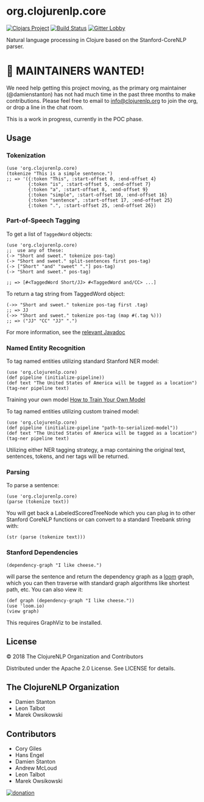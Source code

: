 # org.clojurenlp.core

[![Clojars Project](https://img.shields.io/clojars/v/org.clojurenlp/core.svg)](https://clojars.org/org.clojurenlp/core)
[![Build Status](https://travis-ci.org/clojurenlp/core.svg?branch=master)](https://travis-ci.org/clojurenlp/core)
[![Gitter Lobby](https://badges.gitter.im/gitterHQ/gitter.png)](https://gitter.im/clojurenlp/Lobby)

Natural language processing in Clojure based on the Stanford-CoreNLP parser.

# 👋 MAINTAINERS WANTED!

We need help getting this project moving, as the primary org maintainer (@damienstanton) has not had much time in the past three months to make contributions. Please feel free to email to info@clojurenlp.org to join the org, or drop a line in the chat room.


This is a work in progress, currently in the POC phase.

## Usage

### Tokenization

    (use 'org.clojurenlp.core)
    (tokenize "This is a simple sentence.")
    ;; => '({:token "This", :start-offset 0, :end-offset 4}
            {:token "is", :start-offset 5, :end-offset 7}
            {:token "a", :start-offset 8, :end-offset 9}
            {:token "simple", :start-offset 10, :end-offset 16}
            {:token "sentence", :start-offset 17, :end-offset 25}
            {:token ".", :start-offset 25, :end-offset 26}) 
        
        
### Part-of-Speech Tagging

To get a list of `TaggedWord` objects:

    (use 'org.clojurenlp.core)
    ;;  use any of these:
    (-> "Short and sweet." tokenize pos-tag)
    (-> "Short and sweet." split-sentences first pos-tag)
    (-> ["Short" "and" "sweet" "."] pos-tag)
    (-> "Short and sweet." pos-tag)
    
    ;; => [#<TaggedWord Short/JJ> #<TaggedWord and/CC> ...]

To return a tag string from TaggedWord object:
    
    (->> "Short and sweet." tokenize pos-tag first .tag)
    ;; => JJ
    (->> "Short and sweet." tokenize pos-tag (map #(.tag %)))
    ;; => ("JJ" "CC" "JJ" ".")

For more information, see the [relevant Javadoc](http://nlp.stanford.edu/nlp/javadoc/javanlp/edu/stanford/nlp/ling/TaggedWord.html)

### Named Entity Recognition

To tag named entities utilizing standard Stanford NER model:

    (use 'org.clojurenlp.core)
    (def pipeline (initialize-pipeline))
    (def text "The United States of America will be tagged as a location")
    (tag-ner pipeline text)

Training your own model [How to Train Your Own Model](https://nlp.stanford.edu/software/crf-faq.html#a)

To tag named entities utilizing custom trained model: 
    
    (use 'org.clojurenlp.core)
    (def pipeline (initialize-pipeline "path-to-serialized-model"))
    (def text "The United States of America will be tagged as a location")
    (tag-ner pipeline text)
    
Utilizing either NER tagging strategy, a map containing the original text, sentences, tokens, and ner tags will be returned.
    
### Parsing

To parse a sentence:

	(use 'org.clojurenlp.core)
	(parse (tokenize text))

You will get back a LabeledScoredTreeNode which you can plug in to
other Stanford CoreNLP functions or can convert to a standard Treebank
string with:

	(str (parse (tokenize text)))

### Stanford Dependencies

	(dependency-graph "I like cheese.")

will parse the sentence and return the dependency graph as a
[loom](https://github.com/jkk/loom) graph, which you can then traverse with
standard graph algorithms like shortest path, etc. You can also view it:

	(def graph (dependency-graph "I like cheese."))
	(use 'loom.io)
	(view graph)

This requires GraphViz to be installed.

## License

© 2018 The ClojureNLP Organization and Contributors

Distributed under the Apache 2.0 License. See LICENSE for details.

## The ClojureNLP Organization
- Damien Stanton
- Leon Talbot
- Marek Owsikowski

## Contributors
- Cory Giles
- Hans Engel
- Damien Stanton
- Andrew McLoud
- Leon Talbot
- Marek Owsikowski



[![donation](https://img.shields.io/badge/Donate_-to_this_project-green.svg)](https://paypal.me/clojurenlp)
